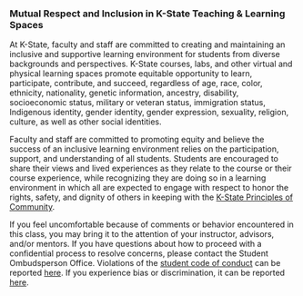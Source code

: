 ### Mutual Respect and Inclusion in K-State Teaching & Learning Spaces

At K-State, faculty and staff are committed to creating and maintaining an inclusive and supportive learning environment for students from diverse backgrounds and perspectives. K-State courses, labs, and other virtual and physical learning spaces promote equitable opportunity to learn, participate, contribute, and succeed, regardless of age, race, color, ethnicity, nationality, genetic information, ancestry, disability, socioeconomic status, military or veteran status, immigration status, Indigenous identity, gender identity, gender expression, sexuality, religion, culture, as well as other social identities.

Faculty and staff are committed to promoting equity and believe the success of an inclusive learning environment relies on the participation, support, and understanding of all students. Students are encouraged to share their views and lived experiences as they relate to the course or their course experience, while recognizing they are doing so in a learning environment in which all are expected to engage with respect to honor the rights, safety, and dignity of others in keeping with the [K-State Principles of Community](https://www.k-state.edu/about/values/community/).

If you feel uncomfortable because of comments or behavior encountered in this class, you may bring it to the attention of your instructor, advisors, and/or mentors. If you have questions about how to proceed with a confidential process to resolve concerns, please contact the Student Ombudsperson Office. Violations of the [student code of conduct](https://www.k-state.edu/sga/judicial/student-code-of-conduct.html) can be reported [here](https://www.k-state.edu/sga/judicial/student-code-of-conduct.html). If you experience bias or discrimination, it can be reported [here](https://www.k-state.edu/report/discrimination/).